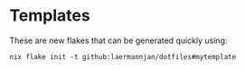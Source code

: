 # Templates

These are new flakes that can be generated quickly using:

```
nix flake init -t github:laermannjan/dotfiles#mytemplate
```
